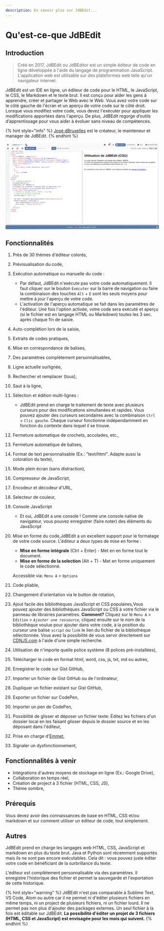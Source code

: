```yaml
---
description: En savoir plus sur JdBEdit...
---
```


# Qu'est-ce-que JdBEdit

## Introduction

> Créé en 2017, JdBEdit ou JdBEditor est un simple éditeur de code en ligne développée à l'aide du langage de programmation JavaScript. L'application web est utilisable sur des plateformes web telle qu'un navigateur internet.

JdBEdit est un IDE en ligne, un éditeur de code pour le HTML, le JavaScript, le CSS, le Markdown et le texte brut. Il est conçu pour aider les gens à apprendre, créer et partager le Web avec le Web. Vous avez votre code sur le côté gauche de l'écran et un aperçu de votre code sur le côté droit. Lorsque vous modifiez votre code, vous devez l'exécuter pour appliquer les modifications apportées dans l'aperçu. De plus, JdBEdit regorge d’outils d’apprentissage pour vous aider à évoluer sans niveau de compétences.

{% hint style="info" %}
[José dBruxelles](https://w.we-rl.xyz/br-cd) est le créateur, le mainteneur et manager de JdBEdit.
{% endhint %}

![Capture d&apos;&#xE9;cran de la version 2.1.6](.gitbook/assets/2019-04-09.png)

## Fonctionnalités

1. Près de 30 thèmes d'éditeur colorés,
2. Prévisualisation du code,
3. Exécution automatique ou manuelle du code :
   * Par défaut, JdBEdit n'exécute pas votre code automatiquement. Il faut cliquer sur le bouton `Exécuter` sur la barre de navigation ou faire la combinaison des touches `Alt` + `E` sont les seuls moyens pour mettre à jour l'aperçu de votre code.
   * L'activation de l'aperçu automatique se fait dans les paramètres de l'éditeur. Une fois l'option activée, votre code sera exécuté et aperçu \(si le fichier est en langage HTML ou Markdown\) toutes les 3 sec. après chaque fin de saisie.
4. Auto-complétion lors de la saisie,
5. Extraits de codes pratiques,
6. Mise en correspondance de balises,
7. Des paramètres complètement personnalisables,
8. Ligne actuelle surlignée,
9. Rechercher et remplacer \(tous\),
10. Saut à la ligne,
11. Sélection et édition multi-lignes :
    * JdBEdit prend en charge le traitement de texte avec plusieurs curseurs pour des modifications simultanées et rapides. Vous pouvez ajouter des curseurs secondaires avec la combinaison `Ctrl` + `Clic gauche`. Chaque curseur fonctionne indépendamment en fonction du contexte dans lequel il se trouve.
12. Fermeture automatique de crochets, accolades, etc.,
13. Fermeture automatique de balises,
14. Format de text personnalisable \(Ex.: "text/html". Adapte aussi la coloration du texte\),
15. Mode plein écran \(sans distraction\),
16. Compresseur de JavaScript,
17. Encodeur et décodeur d'URL,
18. Selecteur de couleur,
19. Console JavaScript
    * Et oui, JdBEdit a une console ! Comme une console native de navigateur, vous pouvez enregistrer \(faire noter\) des éléments du JavaScript
20. Mise en forme du code,JdBEdit a un excellent support pour le formatage de votre code source. L'éditeur a deux types de mise en forme :

    * **Mise en forme intégrale** \(Ctrl + Enter\) - Met en en forme tout le document.
    * **Mise en forme de la selection** \(Alt + T\) - Met en forme uniquement le code sélectionné.

    Accessible via: `Menu A` &gt; `Options`

21. Code pliable,
22. Changement d'orientation via le button de rotation,
23. Ajout facile des bibliothèques JavaScript et CSS populaires,Vous pouvez ajouter des bibliothèques JavaScript ou CSS à votre fichier via le panneau de librairies paramètres. **Comment?** Cliquez sur le `Menu A` &gt; `Edition` &gt; _`Ajouter une ressource`_, cliquez ensuite sur le nom de la bibliothèque voulue pour ajouter dans votre code, à la position du curseur une balise `script` ou `link` le lien du fichier de la bibliothèque sélectionnée. Vous avez la possibilité de vous servir directement sur [CDNJS.com](https://cdnjs.com) à l'aide d'une simple recherche.
24. Utilisation de n'importe quelle police système \(8 polices pré-installées\),
25. Télécharger le code en format html, word, css, js, txt, md ou autres,
26. Enregistrer le code sur Gist GitHub,
27. Importer un fichier de Gist GitHub ou de l'ordinateur,
28. Dupliquer un fichier existant sur Gist GitHub,
29. Exporter un fichier sur CodePen,
30. Importer un pen de CodePen,
31. Possibilité de glisser et déposer un fichier texte: Éditez les fichiers d'un dossier local en les faisant glisser depuis le dossier source et en les déposant dans l'éditeur,
32. Prise en charge d'[Emmet](https://docs.emmet.io/),
33. Signaler un dysfonctionnement,

## Fonctionnalités à venir

* Intégrations d'autres moyens de stockage en ligne \(Ex.: Google Drive\),
* Collaboration en temps réel,
* Création de project à 3 fichier \(HTML, CSS, JS\),
* Thème sombre,

## Prérequis

Vous devez avoir des connaissances de base en HTML, CSS et/ou markdown et sur comment utiliser un éditeur de code,  tout simplement.

## Autres

JdBEdit prend en charge les langages web HTML, CSS, JavaScript et markdown en plus du texte brut. Java et Python sont récemment supportés mais ils ne sont pas encore exécutables. Cela dit : vous pouvez juste éditer votre code en bénéficiant de la surbrillance du texte. 

L'éditeur est complètement personnalisable via des paramètres. Il enregistre l'historique des fichier et permet la sauvegarde et l'exportation de cette historique.

{% hint style="warning" %}
JdBEdit n'est pas comparable  à Sublime Text, VS Code, Atom ou autre car il ne permet ni d'éditer plusieurs fichiers en même temps, ni un project de plusieurs fichiers, ni un fichier lourd. Il ne permet pas non plus d'ajouter des packages externes. Un seul fichier à la fois est éditable sur JdBEdit. **La possibilité d'éditer un projet de 3 fichiers \(HTML, CSS et JavaScript\) est envisagée pour les mois qui suivent.**
{% endhint %}

